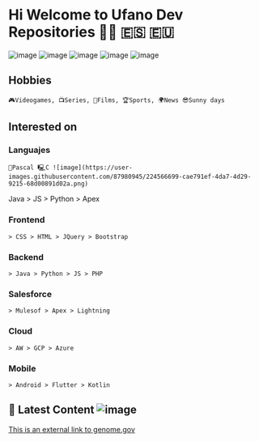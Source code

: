 # Hi Welcome to Ufano Dev Repositories 🏴‍☠️ 🇪🇸 🇪🇺
            
![image](https://user-images.githubusercontent.com/87980945/224565413-b0bb0e66-8ace-492f-925e-cc8269dd0d17.png)
![image](https://user-images.githubusercontent.com/87980945/224565423-e43be405-3486-4710-9250-a5e05ad7547d.png)
![image](https://user-images.githubusercontent.com/87980945/224565428-b320364f-c511-494f-8429-5d732e518d48.png)
![image](https://user-images.githubusercontent.com/87980945/224565437-a2e48b41-21e0-486b-952d-dc2295436588.png)
![image](https://user-images.githubusercontent.com/87980945/224565450-2b29dc5e-2946-4054-8c04-e7611804bc57.png)

## Hobbies
    🎮Videogames, 📺Series, 🎥Films, 🏆Sports, 🌍News 😎Sunny days
## Interested on   
  ### Languajes
    👴Pascal 🖳C ![image](https://user-images.githubusercontent.com/87980945/224566699-cae791ef-4da7-4d29-9215-68d00891d02a.png)
Java > JS > Python > Apex
  ### Frontend
    > CSS > HTML > JQuery > Bootstrap
  ### Backend 
    > Java > Python > JS > PHP
  ### Salesforce
    > Mulesof > Apex > Lightning
   ### Cloud
    > AW > GCP > Azure 
   ### Mobile
    > Android > Flutter > Kotlin
## 🌱 Latest Content ![image](https://user-images.githubusercontent.com/87980945/224565779-0b8d9063-d4c4-4083-b73d-02f34f1051a0.png)
   [This is an external link to genome.gov](https://www.genome.gov/)
     
    
   
    
  
  

<!--
Update Read.me 1.0.5
Link
 [This is an external link to genome.gov](https://www.genome.gov/)
Cita
> Un país, una civilización se puede juzgar por la forma en que trata a sus animales.  — Mahatma Gandhi
Listas
  Para crear listas desordenadas utiliza * asteriscos, - guiones, o + símbolo de suma.
  Para crear listas ordenadas debes utilizar la sintaxis de tipo: «número.» 1.       

-->
